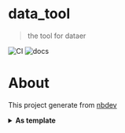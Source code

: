 # data_tool
> the tool for dataer


![CI](https://github.com/junxingao/data_tool/workflows/CI/badge.svg) ![docs](https://github.com/junxingao/data_tool/workflows/docs/badge.svg)

# About

This project generate from [nbdev](https://nbdev.fast.ai/)

<details><summary><b>As template</b></summary><blockquote>

~~~
sed -i 's/data_tool/YOUR_LIB_NAME/g' `grep -inr data_tool -rl .`
mv data_tool YOUR_LIB_NAME
~~~
</blockquote></details>
